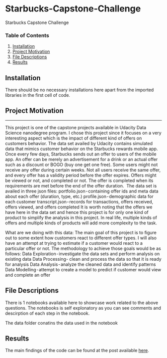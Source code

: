 # Starbucks-Capstone-Challenge
Starbucks Capstone Challenge

### Table of Contents

1. [Installation](#installation)
2. [Project Motivation](#motivation)
3. [File Descriptions](#files)
4. [Results](#results)


## Installation <a name="installation"></a>

There should be no necessary installations here apart from the imported libraries in the first cell of code.

## Project Motivation<a name="motivation"></a>
---

This project is one of the capstone projects available in Udacity Data Science nanodegree program. I chose this project since it focuses on a very interesting aspect which is the impact of different kind of offers on customers behavior. The data set availed by Udacity contains simulated data that mimics customer behavior on the Starbucks rewards mobile app. Once every few days, Starbucks sends out an offer to users of the mobile app. An offer can be merely an advertisement for a drink or an actual offer such as a discount or BOGO (buy one get one free). Some users might not receive any offer during certain weeks. Not all users receive the same offer, and every offer has a validity period before the offer expires. Offers might be viewed or not, and completed or not. The offer is completed when its requirements are met before the end of the offer duration. 
The data set is availed in three json files:
portfolio.json - containing offer ids and meta data about each offer (duration, type, etc.)
profile.json - demographic data for each customer
transcript.json - records for transactions, offers received, offers viewed, and offers completed
It is worth noting that the offers we have here in the data set and hence this project is for only one kind of product to simplify the analysis in this project. In real life, multiple kinds of offers and multiple kinds of products will add more complexity to the task. 


What are we doing with this data:
The main goal of this project is to figure out to some extent how customers react to different offer types. I will also have an attempt at trying to estimate if a customer would react to a particular offer or not. The methodology to achieve those goals would be as follows:
Data Exploration - investigate the data sets and perform analysis on existing data
Data Processing- clean and process the data so that it is ready for analysis
Data Analysis - analyze the cleaned data and identify patterns
Data Modelling - attempt to create a model to predict if customer would view and complete an offer


## File Descriptions <a name="files"></a>

There is 1 notebooks available here to showcase work related to the above questions.  The notebooks is self explonatory as you can see comments and descirption of each step in the notebook. 

The data folder conatins the data used in the notebook


## Results<a name="results"></a>

The main findings of the code can be found at the post available [here](https://medium.com/@jawad989/udacity-starbucks-capstone-project-bb57e41b0b22).
